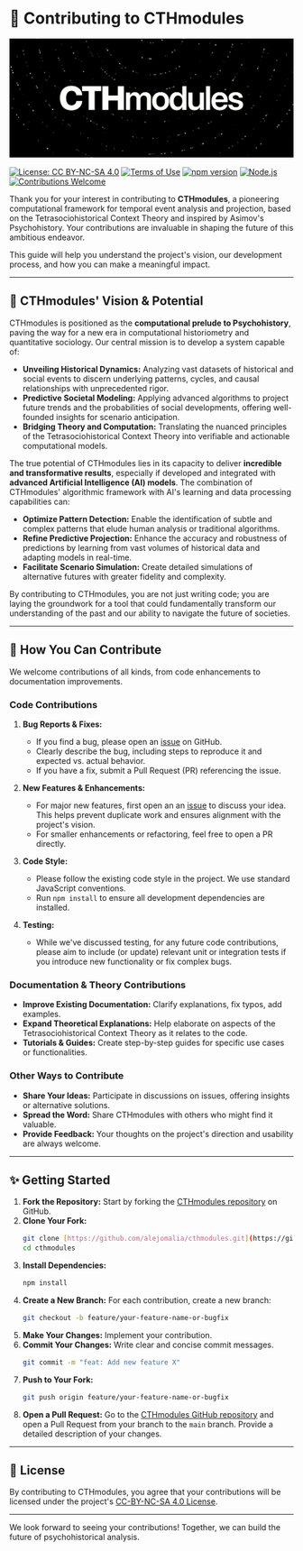 # 🤝 Contributing to CTHmodules

![BANNER](docs/banner.png)

[![License: CC BY-NC-SA 4.0](https://img.shields.io/badge/License-CC%20BY--NC--SA%204.0-lightgrey.svg)](https://creativecommons.org/licenses/by-nc-sa/4.0/) [![Terms of Use](https://img.shields.io/badge/Terms%20of%20Use-lightgrey.svg)](./WEIGHTS—TERMS_OF_USE.md) [![npm version](https://img.shields.io/badge/version-1.0.0-blue.svg)](https://www.npmjs.com/package/seldon) [![Node.js](https://img.shields.io/badge/Node.js-v18%2B-green.svg)](https://nodejs.org/) [![Contributions Welcome](https://img.shields.io/badge/Contributions-Welcome-red.svg)](CONTRIBUTING.md)

Thank you for your interest in contributing to **CTHmodules**, a pioneering computational framework for temporal event analysis and projection, based on the Tetrasociohistorical Context Theory and inspired by Asimov's Psychohistory. Your contributions are invaluable in shaping the future of this ambitious endeavor.

This guide will help you understand the project's vision, our development process, and how you can make a meaningful impact.

---

## 🌟 CTHmodules' Vision & Potential

CTHmodules is positioned as the **computational prelude to Psychohistory**, paving the way for a new era in computational historiometry and quantitative sociology. Our central mission is to develop a system capable of:

* **Unveiling Historical Dynamics:** Analyzing vast datasets of historical and social events to discern underlying patterns, cycles, and causal relationships with unprecedented rigor.
* **Predictive Societal Modeling:** Applying advanced algorithms to project future trends and the probabilities of social developments, offering well-founded insights for scenario anticipation.
* **Bridging Theory and Computation:** Translating the nuanced principles of the Tetrasociohistorical Context Theory into verifiable and actionable computational models.

The true potential of CTHmodules lies in its capacity to deliver **incredible and transformative results**, especially if developed and integrated with **advanced Artificial Intelligence (AI) models**. The combination of CTHmodules' algorithmic framework with AI's learning and data processing capabilities can:

* **Optimize Pattern Detection:** Enable the identification of subtle and complex patterns that elude human analysis or traditional algorithms.
* **Refine Predictive Projection:** Enhance the accuracy and robustness of predictions by learning from vast volumes of historical data and adapting models in real-time.
* **Facilitate Scenario Simulation:** Create detailed simulations of alternative futures with greater fidelity and complexity.

By contributing to CTHmodules, you are not just writing code; you are laying the groundwork for a tool that could fundamentally transform our understanding of the past and our ability to navigate the future of societies.

---

## 🎯 How You Can Contribute

We welcome contributions of all kinds, from code enhancements to documentation improvements.

### Code Contributions

1.  **Bug Reports & Fixes:**
    * If you find a bug, please open an [issue](https://github.com/alejomalia/cthmodules/issues) on GitHub.
    * Clearly describe the bug, including steps to reproduce it and expected vs. actual behavior.
    * If you have a fix, submit a Pull Request (PR) referencing the issue.

2.  **New Features & Enhancements:**
    * For major new features, first open an an [issue](https://github.com/alejomalia/cthmodules/issues) to discuss your idea. This helps prevent duplicate work and ensures alignment with the project's vision.
    * For smaller enhancements or refactoring, feel free to open a PR directly.

3.  **Code Style:**
    * Please follow the existing code style in the project. We use standard JavaScript conventions.
    * Run `npm install` to ensure all development dependencies are installed.

4.  **Testing:**
    * While we've discussed testing, for any future code contributions, please aim to include (or update) relevant unit or integration tests if you introduce new functionality or fix complex bugs.

### Documentation & Theory Contributions

* **Improve Existing Documentation:** Clarify explanations, fix typos, add examples.
* **Expand Theoretical Explanations:** Help elaborate on aspects of the Tetrasociohistorical Context Theory as it relates to the code.
* **Tutorials & Guides:** Create step-by-step guides for specific use cases or functionalities.

### Other Ways to Contribute

* **Share Your Ideas:** Participate in discussions on issues, offering insights or alternative solutions.
* **Spread the Word:** Share CTHmodules with others who might find it valuable.
* **Provide Feedback:** Your thoughts on the project's direction and usability are always welcome.

---

## ✨ Getting Started

1.  **Fork the Repository:** Start by forking the [CTHmodules repository](https://github.com/alejomalia/cthmodules) on GitHub.
2.  **Clone Your Fork:**
    ```bash
    git clone [https://github.com/alejomalia/cthmodules.git](https://github.com/alejomalia/cthmodules.git)
    cd cthmodules
    ```
3.  **Install Dependencies:**
    ```bash
    npm install
    ```
4.  **Create a New Branch:** For each contribution, create a new branch:
    ```bash
    git checkout -b feature/your-feature-name-or-bugfix
    ```
5.  **Make Your Changes:** Implement your contribution.
6.  **Commit Your Changes:** Write clear and concise commit messages.
    ```bash
    git commit -m "feat: Add new feature X"
    ```
7.  **Push to Your Fork:**
    ```bash
    git push origin feature/your-feature-name-or-bugfix
    ```
8.  **Open a Pull Request:** Go to the [CTHmodules GitHub repository](https://github.com/alejomalia/cthmodules) and open a Pull Request from your branch to the `main` branch. Provide a detailed description of your changes.

---

## 📜 License

By contributing to CTHmodules, you agree that your contributions will be licensed under the project's [CC-BY-NC-SA 4.0 License](https://creativecommons.org/licenses/by-nc-sa/4.0/).

---

We look forward to seeing your contributions! Together, we can build the future of psychohistorical analysis.